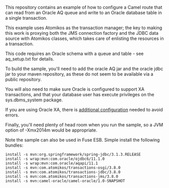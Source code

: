 This repository contains an example of how to configure a Camel route that can
read from an Oracle AQ queue and write to an Oracle database table in a single
transaction.

This example uses Atomikos as the transaction manager; the key to making this
work is proxying both the JMS connection factory and the JDBC data source
with Atomikos classes, which takes care of enlisting the resources in a 
transaction.

This code requires an Oracle schema with a queue and table - see aq_setup.txt
for details.

To build the sample, you'll need to add the oracle AQ jar and the oracle jdbc 
jar to your maven repository, as these do not seem to be available via a 
public repository.

You will also need to make sure Oracle is configured to support XA transactions,
and that your database user has execute privileges on the
sys.dbms_system package.

If you are using Oracle XA, there is [additional configuration](http://www.atpeaz.com/index.php/2010/fixing-the-ora-12519-tnsno-appropriate-service-handler-found-error/) needed to avoid errors.

Finally, you'll need plenty of head room when you run the sample, so a JVM 
option of -Xmx2014m would be appropriate.

Note the sample can also be used in Fuse ESB. Simple install the following
bundles:


    install -s mvn:org.springframework/spring-jdbc/3.1.3.RELEASE
    install -s wrap:mvn:com.oracle/ojdbc6/11.1.0
    install -s wrap:mvn:com.oracle/aqapi/11.1
    install -s mvn:com.atomikos/transactions-osgi/3.8.0
    install -s mvn:com.atomikos/transactions-jdbc/3.8.0
    install -s mvn:com.atomikos/transactions-jms/3.8.0
    install -s mvn:camel-oracle/camel-oracle/1.0-SNAPSHOT


